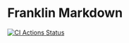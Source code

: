# Franklin Markdown

[![CI Actions Status](https://github.com/tlienart/FranklinMarkdown.jl/workflows/ci/badge.svg)](https://github.com/tlienart/FranklinMarkdown.jl/actions)

